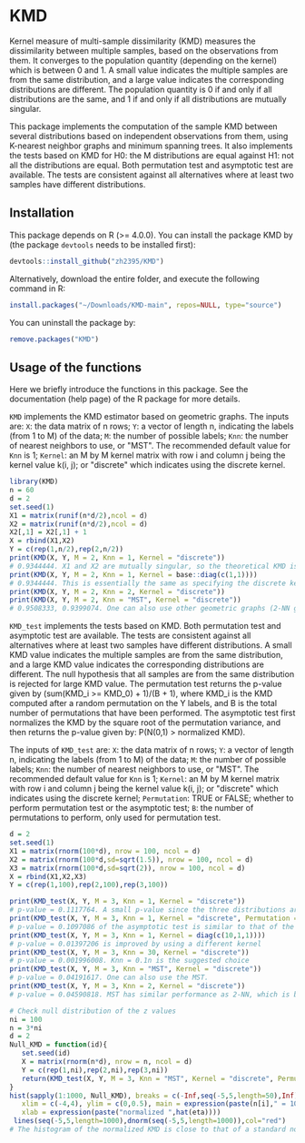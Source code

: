 # KMD
Kernel measure of multi-sample dissimilarity (KMD)
measures the dissimilarity between multiple samples, based on the observations from them. It converges to the population quantity (depending on the kernel) which is between 0 and 1. A small value indicates the multiple samples are from the same distribution, and a large value indicates the corresponding distributions are different. The population quantity is 0 if and only if all distributions are the same, and 1 if and only if all distributions are mutually singular.

This package implements the computation of the sample KMD between several distributions based on independent observations from them, using K-nearest neighbor graphs and minimum spanning trees. It also implements the tests based on KMD for H0: the M distributions are equal against H1: not all the distributions are equal. Both permutation test and asymptotic test are available. The tests are consistent against all alternatives where at least two samples have different distributions.

## Installation

This package depends on R (>= 4.0.0). You can install the package KMD by (the package `devtools` needs to be installed first):

``` r
devtools::install_github("zh2395/KMD")
```

Alternatively, download the entire folder, and execute the following command in R:
``` r
install.packages("~/Downloads/KMD-main", repos=NULL, type="source")
```

You can uninstall the package by:
```r
remove.packages("KMD")
```

## Usage of the functions
Here we briefly introduce the functions in this package.
See the documentation (help page) of the R package for more details.

`KMD` implements the KMD estimator based on geometric graphs.
The inputs are:
`X`: the data matrix of n rows;
`Y`: a vector of length n, indicating the labels (from 1 to M) of the data;
`M`: the number of possible labels;
`Knn`: the number of nearest neighbors to use, or "MST".
The recommended default value for `Knn` is 1;
`Kernel`: an M by M kernel matrix with row i and column j being the kernel value k(i, j); or "discrete" which indicates using the discrete kernel.
``` r
library(KMD)
n = 60
d = 2
set.seed(1)
X1 = matrix(runif(n*d/2),ncol = d)
X2 = matrix(runif(n*d/2),ncol = d)
X2[,1] = X2[,1] + 1
X = rbind(X1,X2)
Y = c(rep(1,n/2),rep(2,n/2))
print(KMD(X, Y, M = 2, Knn = 1, Kernel = "discrete"))
# 0.9344444. X1 and X2 are mutually singular, so the theoretical KMD is 1.
print(KMD(X, Y, M = 2, Knn = 1, Kernel = base::diag(c(1,1))))
# 0.9344444. This is essentially the same as specifying the discrete kernel above.
print(KMD(X, Y, M = 2, Knn = 2, Kernel = "discrete"))
print(KMD(X, Y, M = 2, Knn = "MST", Kernel = "discrete"))
# 0.9508333, 0.9399074. One can also use other geometric graphs (2-NN graph and MST here) to estimate the same theoretical quantity.
```

`KMD_test` implements the tests based on KMD.
Both permutation test and asymptotic test are available.
The tests are consistent against all alternatives where at least two samples have different distributions.
A small KMD value indicates the multiple samples are from the same distribution, and a large KMD value indicates the corresponding distributions are different.
The null hypothesis that all samples are from the same distribution is rejected for large KMD value. The permutation test returns the p-value given by (sum(KMD_i >= KMD_0) + 1)/(B + 1), where KMD_i is the KMD computed after a random permutation on the Y labels, and B is the total number of permutations that have been performed.
The asymptotic test first normalizes the KMD by the square root of the permutation variance, and then returns the p-value given by: P(N(0,1) > normalized KMD).

The inputs of `KMD_test` are:
`X`: the data matrix of n rows;
`Y`: a vector of length n, indicating the labels (from 1 to M) of the data;
`M`: the number of possible labels;
`Knn`: the number of nearest neighbors to use, or "MST".
The recommended default value for `Knn` is 1;
`Kernel`: an M by M kernel matrix with row i and column j being the kernel value k(i, j); or "discrete" which indicates using the discrete kernel;
`Permutation`: TRUE or FALSE; whether to perform permutation test or the asymptotic test;
`B`: the number of permutations to perform, only used for permutation test.

``` r
d = 2
set.seed(1)
X1 = matrix(rnorm(100*d), nrow = 100, ncol = d)
X2 = matrix(rnorm(100*d,sd=sqrt(1.5)), nrow = 100, ncol = d)
X3 = matrix(rnorm(100*d,sd=sqrt(2)), nrow = 100, ncol = d)
X = rbind(X1,X2,X3)
Y = c(rep(1,100),rep(2,100),rep(3,100))

print(KMD_test(X, Y, M = 3, Knn = 1, Kernel = "discrete"))
# p-value = 0.1117764. A small p-value since the three distributions are not the same.
print(KMD_test(X, Y, M = 3, Knn = 1, Kernel = "discrete", Permutation = FALSE))
# p-value = 0.1097086 of the asymptotic test is similar to that of the permutation test
print(KMD_test(X, Y, M = 3, Knn = 1, Kernel = diag(c(10,1,1))))
# p-value = 0.01397206 is improved by using a different kernel
print(KMD_test(X, Y, M = 3, Knn = 30, Kernel = "discrete"))
# p-value = 0.001996008. Knn = 0.1n is the suggested choice
print(KMD_test(X, Y, M = 3, Knn = "MST", Kernel = "discrete"))
# p-value = 0.04191617. One can also use the MST.
print(KMD_test(X, Y, M = 3, Knn = 2, Kernel = "discrete"))
# p-value = 0.04590818. MST has similar performance as 2-NN, which is between 1-NN and 30-NN

# Check null distribution of the z values
ni = 100
n = 3*ni
d = 2
Null_KMD = function(id){
   set.seed(id)
   X = matrix(rnorm(n*d), nrow = n, ncol = d)
   Y = c(rep(1,ni),rep(2,ni),rep(3,ni))
   return(KMD_test(X, Y, M = 3, Knn = "MST", Kernel = "discrete", Permutation = FALSE)[1,1])
}
hist(sapply(1:1000, Null_KMD), breaks = c(-Inf,seq(-5,5,length=50),Inf), freq = FALSE,
   xlim = c(-4,4), ylim = c(0,0.5), main = expression(paste(n[i]," = 100")),
   xlab = expression(paste("normalized ",hat(eta))))
 lines(seq(-5,5,length=1000),dnorm(seq(-5,5,length=1000)),col="red")
# The histogram of the normalized KMD is close to that of a standard normal distribution.
```





